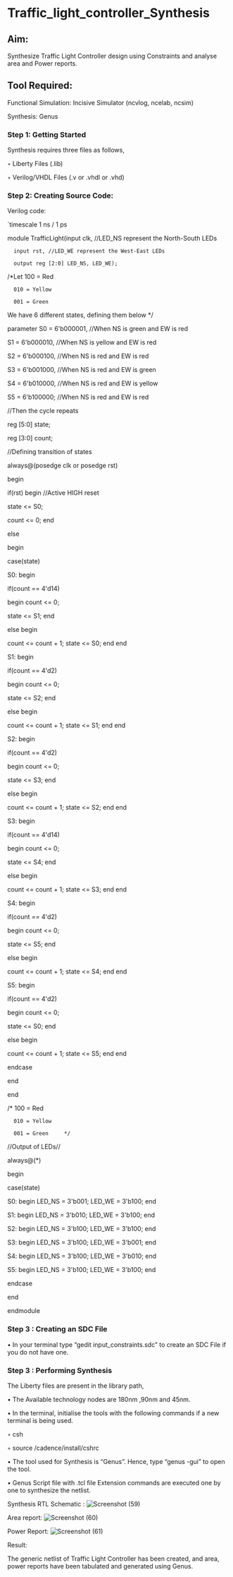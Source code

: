 # Traffic_light_controller_Synthesis

## Aim:

Synthesize Traffic Light Controller design using Constraints and analyse area and Power reports.

## Tool Required:

Functional Simulation: Incisive Simulator (ncvlog, ncelab, ncsim)

Synthesis: Genus

### Step 1: Getting Started

Synthesis requires three files as follows,

◦ Liberty Files (.lib)

◦ Verilog/VHDL Files (.v or .vhdl or .vhd)

### Step 2: Creating Source Code:

Verilog code:

`timescale 1 ns / 1 ps

module TrafficLight(input clk, //LED_NS represent the North-South LEDs

      input rst, //LED_WE represent the West-East LEDs
		  
      output reg [2:0] LED_NS, LED_WE);

/*Let 100 = Red

      010 = Yellow
      
      001 = Green 

We have 6 different states, defining them below */

parameter S0 = 6'b000001,   //When NS is green and EW is red
	 
   S1 = 6'b000010,   //When NS is yellow and EW is red
	 
   S2 = 6'b000100,   //When NS is red and EW is red
	 
   S3 = 6'b001000,   //When NS is red and EW is green
	 
   S4 = 6'b010000,   //When NS is red and EW is yellow
	 
   S5 = 6'b100000;   //When NS is red and EW is red

//Then the cycle repeats

reg [5:0] state;

reg [3:0] count;

//Defining transition of states

always@(posedge clk or posedge rst)

begin

if(rst) begin    //Active HIGH reset

state <= S0;

count <= 0; end

else 

begin

case(state)

S0: begin 

 if(count == 4'd14)
	
 begin count <= 0;
	
 state <= S1; end
	
 else begin 
	
 count <= count + 1; state <= S0; end end

S1: begin 
	
 if(count == 4'd2)
	
 begin count <= 0;
	
 state <= S2; end
	
 else begin 

 count <= count + 1; state <= S1; end end

S2: begin 

 if(count == 4'd2)
	
 begin count <= 0;
	
 state <= S3; end
	
 else begin 
	
 count <= count + 1; state <= S2; end end

S3: begin 

 if(count == 4'd14)
	
 begin count <= 0;
	
 state <= S4; end
	
 else begin 
	
 count <= count + 1; state <= S3; end end

S4: begin 

if(count == 4'd2)
 
begin count <= 0;

 state <= S5; end
 
 else begin 
	
 count <= count + 1; state <= S4; end end

S5: begin 

 if(count == 4'd2)
	
 begin count <= 0;
	
 state <= S0; end
	
 else begin 
	
  count <= count + 1; state <= S5; end end

endcase

end

end


/*    100 = Red

      010 = Yellow
      
      001 = Green     */

//Output of LEDs//


always@(*)

begin

case(state) 

S0: begin LED_NS = 3'b001;  LED_WE = 3'b100; end

S1: begin LED_NS = 3'b010;  LED_WE = 3'b100; end

S2: begin LED_NS = 3'b100;  LED_WE = 3'b100; end

S3: begin LED_NS = 3'b100;  LED_WE = 3'b001; end

S4: begin LED_NS = 3'b100;  LED_WE = 3'b010; end

S5: begin LED_NS = 3'b100;  LED_WE = 3'b100; end

endcase

end

endmodule

### Step 3 : Creating an SDC File

•	In your terminal type “gedit input_constraints.sdc” to create an SDC File if you do not have one.



### Step 3 : Performing Synthesis

The Liberty files are present in the library path,

• The Available technology nodes are 180nm ,90nm and 45nm.

• In the terminal, initialise the tools with the following commands if a new terminal is being used.

◦ csh

◦ source /cadence/install/cshrc

• The tool used for Synthesis is “Genus”. Hence, type “genus -gui” to open the tool.

• Genus Script file with .tcl file Extension commands are executed one by one to synthesize the netlist.

Synthesis RTL Schematic :
![Screenshot (59)](https://github.com/user-attachments/assets/b9ddb3c1-032b-4849-8ec5-f1214fbcadb6)

Area report:
![Screenshot (60)](https://github.com/user-attachments/assets/1f95e742-fa32-429d-b7b1-0e1b649351db)

Power Report:
![Screenshot (61)](https://github.com/user-attachments/assets/154fe605-4a0f-4883-8c2b-1e4ffd8f3bc1)

Result:

The generic netlist of Traffic Light Controller has been created, and area, power reports have been tabulated and generated using Genus.
